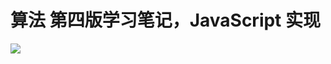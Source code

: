 <!--
 * @Author: hucheng
 * @Date: 2020-05-29 09:00:45
 * @Description: here is de
--> 

# 算法 第四版学习笔记，JavaScript 实现

![](https://pic3.zhimg.com/c783f4d1645a1fc5566c25da21da61ce_b.jpg)